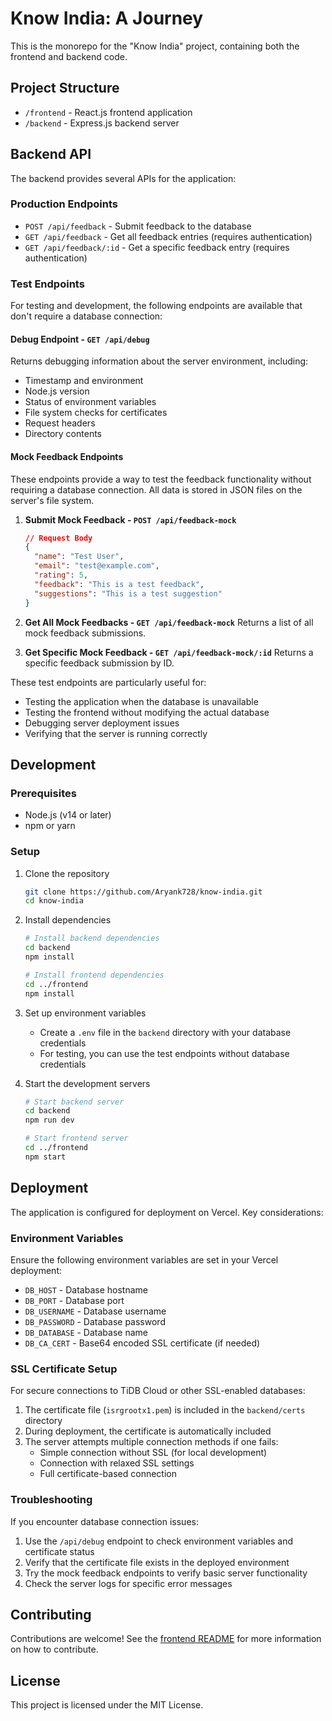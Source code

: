 # Know India: A Journey

This is the monorepo for the "Know India" project, containing both the frontend and backend code.

## Project Structure

- `/frontend` - React.js frontend application
- `/backend` - Express.js backend server

## Backend API

The backend provides several APIs for the application:

### Production Endpoints

- `POST /api/feedback` - Submit feedback to the database
- `GET /api/feedback` - Get all feedback entries (requires authentication)
- `GET /api/feedback/:id` - Get a specific feedback entry (requires authentication)

### Test Endpoints

For testing and development, the following endpoints are available that don't require a database connection:

#### Debug Endpoint - `GET /api/debug`

Returns debugging information about the server environment, including:
- Timestamp and environment
- Node.js version
- Status of environment variables
- File system checks for certificates
- Request headers
- Directory contents

#### Mock Feedback Endpoints

These endpoints provide a way to test the feedback functionality without requiring a database connection. All data is stored in JSON files on the server's file system.

1. **Submit Mock Feedback - `POST /api/feedback-mock`**
   ```json
   // Request Body
   {
     "name": "Test User",
     "email": "test@example.com",
     "rating": 5,
     "feedback": "This is a test feedback",
     "suggestions": "This is a test suggestion"
   }
   ```

2. **Get All Mock Feedbacks - `GET /api/feedback-mock`**
   Returns a list of all mock feedback submissions.

3. **Get Specific Mock Feedback - `GET /api/feedback-mock/:id`**
   Returns a specific feedback submission by ID.

These test endpoints are particularly useful for:
- Testing the application when the database is unavailable
- Testing the frontend without modifying the actual database
- Debugging server deployment issues
- Verifying that the server is running correctly

## Development

### Prerequisites

- Node.js (v14 or later)
- npm or yarn

### Setup

1. Clone the repository
   ```bash
   git clone https://github.com/Aryank728/know-india.git
   cd know-india
   ```

2. Install dependencies
   ```bash
   # Install backend dependencies
   cd backend
   npm install

   # Install frontend dependencies
   cd ../frontend
   npm install
   ```

3. Set up environment variables
   - Create a `.env` file in the `backend` directory with your database credentials
   - For testing, you can use the test endpoints without database credentials

4. Start the development servers
   ```bash
   # Start backend server
   cd backend
   npm run dev

   # Start frontend server
   cd ../frontend
   npm start
   ```

## Deployment

The application is configured for deployment on Vercel. Key considerations:

### Environment Variables

Ensure the following environment variables are set in your Vercel deployment:
- `DB_HOST` - Database hostname
- `DB_PORT` - Database port
- `DB_USERNAME` - Database username
- `DB_PASSWORD` - Database password
- `DB_DATABASE` - Database name
- `DB_CA_CERT` - Base64 encoded SSL certificate (if needed)

### SSL Certificate Setup

For secure connections to TiDB Cloud or other SSL-enabled databases:

1. The certificate file (`isrgrootx1.pem`) is included in the `backend/certs` directory
2. During deployment, the certificate is automatically included
3. The server attempts multiple connection methods if one fails:
   - Simple connection without SSL (for local development)
   - Connection with relaxed SSL settings
   - Full certificate-based connection

### Troubleshooting

If you encounter database connection issues:
1. Use the `/api/debug` endpoint to check environment variables and certificate status
2. Verify that the certificate file exists in the deployed environment
3. Try the mock feedback endpoints to verify basic server functionality
4. Check the server logs for specific error messages

## Contributing

Contributions are welcome! See the [frontend README](frontend/README.md) for more information on how to contribute.

## License

This project is licensed under the MIT License. 